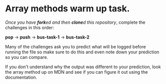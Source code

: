 # Array methods warm up task.

_Once you have **fork**ed and then **clone**d this repository_, complete the challenges in this order:

**pop** -> **push** -> **bus-task-1** -> **bus-task-2**

Many of the challenges ask you to predict what will be logged before running the file so make sure to do this and even note down your prediction so you can compare.

If you don't understand why the output was different to your prediction, look the array method up on MDN and see if you can figure it out using the documentation.
